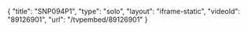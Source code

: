 {
    "title": "SNP094P1",
    "type": "solo",
    "layout": "iframe-static",
    "videoId": "89126901",
    "url": "\/tvpembed\/89126901"
}